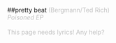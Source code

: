 ##pretty beat
<span style="color: #c0c0c0">(Bergmann/Ted Rich)<br />
<i>Poisoned EP</i><br />
<br />
This page needs lyrics! Any help?</span>
